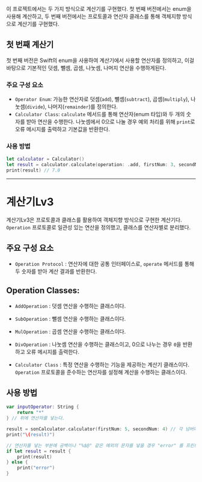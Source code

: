 이 프로젝트에서는 두 가지 방식으로 계산기를 구현했다. 첫 번째 버전에서는 enum을 사용해 계산하고, 두 번째 버전에서는 프로토콜과 연산자 클래스를 통해 객체지향 방식으로 계산기를 구현했다.

## 첫 번째 계산기

첫 번째 버전은 Swift의 enum을 사용하여 계산기에서 사용할 연산자를 정의하고, 이걸 바탕으로 기본적인 덧셈, 뺄셈, 곱셈, 나눗셈, 나머지 연산을 수행하게된다.

### 주요 구성 요소

- `Operator Enum`: 가능한 연산자로 덧셈(`add`), 뺄셈(`subtract`), 곱셈(`multiply`), 나눗셈(`divide`), 나머지(`remainder`)를 정의한다.
- `Calculator Class`: `calculate` 메서드를 통해 연산자(enum 타입)와 두 개의 숫자를 받아 연산을 수행한다. 나눗셈에서 0으로 나눌 경우 예외 처리를 위해 `print`로 오류 메시지를 출력하고 기본값을 반환한다.

### 사용 방법

```swift
let calculator = Calculator()
let result = calculator.calculate(operation: .add, firstNum: 3, secondNum: 4)
print(result) // 7.0
```

-----------------------

# 계산기Lv3

계산기Lv3은 프로토콜과 클래스를 활용하여 객체지향 방식으로 구현한 계산기다. `Operation` 프로토콜로 일관성 있는 연산을 정의했고, 클래스를 연산자별로 분리했다.

## 주요 구성 요소

- `Operation Protocol` : 연산자에 대한 공통 인터페이스로, `operate` 메서드를 통해 두 숫자를 받아 계산 결과를 반환한다.
  
## **Operation Classes**:
- `AddOperation` : 덧셈 연산을 수행하는 클래스이다.
- `SubOperation` : 뺄셈 연산을 수행하는 클래스이다.
- `MulOperation` : 곱셈 연산을 수행하는 클래스이다.
- `DivOperation` : 나눗셈 연산을 수행하는 클래스이고, 0으로 나누는 경우 `0`을 반환하고 오류 메시지를 출력한다.

- `Calculator Class` : 특정 연산을 수행하는 기능을 제공하는 계산기 클래스이다. `Operation` 프로토콜을 준수하는 연산자를 설정해 계산을 수행하는 클래스이다.


## 사용 방법

```swift
var inputOperator: String {
    return "*"
} // 위에 연산자를 넣는다.

result = sonCalculator.calculator(firstNum: 5, secondNum: 4) // 각 넘버에 계산할 숫자를 기입한다.
print("\(result)")

// 연산자를 넣는 부분에 공백이나 "%$@" 같은 예외의 문자를 넣을 경우 "error" 를 프린트한다.
if let result = result {
    print(result)
} else {
    print("error")
}
```
